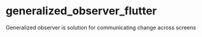 # generalized_observer_flutter
Generalized observer is solution for communicating change across screens
